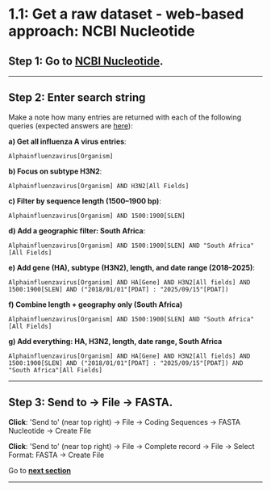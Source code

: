 # 1.1: Get a raw dataset - web-based approach: NCBI Nucleotide

## Step 1: Go to **[NCBI Nucleotide](https://www.ncbi.nlm.nih.gov/nuccore)**.

* * * * *

## Step 2: Enter search string

Make a note how many entries are returned with each of the following queries (expected answers are [here](https://github.com/giffordlabcvr/african-stars-flu-refset-workshop/blob/main/tutorial/appendices/9-answers-to-exercises.md)): 

**a) Get all influenza A virus entries**:

```
Alphainfluenzavirus[Organism]
```
**b) Focus on subtype H3N2**:

```
Alphainfluenzavirus[Organism] AND H3N2[All Fields]
```

**c) Filter by sequence length (1500–1900 bp)**:

```
Alphainfluenzavirus[Organism] AND 1500:1900[SLEN]
```
**d) Add a geographic filter: South Africa**:

```
Alphainfluenzavirus[Organism] AND 1500:1900[SLEN] AND "South Africa"[All Fields]
```

**e) Add gene (HA), subtype (H3N2), length, and date range (2018–2025)**:

```
Alphainfluenzavirus[Organism] AND HA[Gene] AND H3N2[All fields] AND 1500:1900[SLEN] AND ("2018/01/01"[PDAT] : "2025/09/15"[PDAT])
```

**f) Combine length + geography only (South Africa)**

```
Alphainfluenzavirus[Organism] AND 1500:1900[SLEN] AND "South Africa"[All Fields]
```

**g) Add everything: HA, H3N2, length, date range, South Africa**

```
Alphainfluenzavirus[Organism] AND HA[Gene] AND H3N2[All fields] AND 1500:1900[SLEN] AND ("2018/01/01"[PDAT] : "2025/09/15"[PDAT]) AND "South Africa"[All Fields]
```
* * * * *

## Step 3: Send to → File → FASTA.

**Click**: 'Send to' (near top right) -> File -> Coding Sequences -> FASTA Nucleotide -> Create File

**Click**: 'Send to' (near top right) -> File -> Complete record -> File -> Select Format: FASTA -> Create File

Go to **[next section](https://github.com/giffordlabcvr/african-stars-flu-refset-workshop/blob/main/tutorial/1.2-get-raw-data-cli-ncbi.md)**

* * * * *
